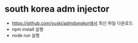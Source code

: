 # south korea adm injector
- https://github.com/vuski/admdongkor에서 최신 파일 다운로드
- npm install 실행
- node run 실행
